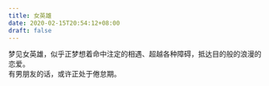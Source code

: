 ```yaml
---
title: 女英雄
date: 2020-02-15T20:54:12+08:00
draft: false
---
```


梦见女英雄，似乎正梦想着命中注定的相遇、超越各种障碍，抵达目的般的浪漫的恋爱。<br>
有男朋友的话，或许正处于倦怠期。<br>
